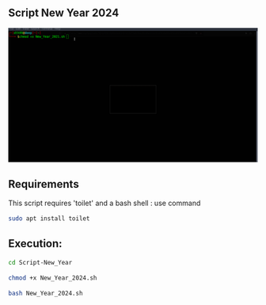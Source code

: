 ## Script New Year 2024

![dth99](https://github.com/dth99/Script-New_Year/blob/main/2021.gif)

## Requirements

This script requires 'toilet' and a bash shell : use command

```bash
sudo apt install toilet
```

## Execution:

```bash
cd Script-New_Year
```

```bash
chmod +x New_Year_2024.sh
```

```bash
bash New_Year_2024.sh
```
